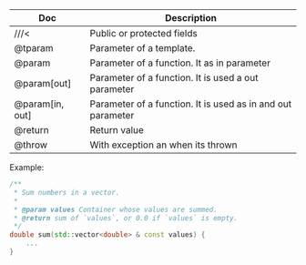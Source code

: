 | Doc             | Description                                                 |
|-----------------|-------------------------------------------------------------|
| ///<            | Public or protected fields                                  |
| @tparam         | Parameter of a template.                                    |
| @param          | Parameter of a function. It as in parameter                 |
| @param[out]     | Parameter of a function. It is used a out parameter         |
| @param[in, out] | Parameter of a function. It is used as in and out parameter |
| @return         | Return value                                                |
| @throw          | With exception an when its thrown                           |


Example:
````cpp
/**
 * Sum numbers in a vector.
 *
 * @param values Container whose values are summed.
 * @return sum of `values`, or 0.0 if `values` is empty.
 */
double sum(std::vector<double> & const values) {
    ...
}
````
